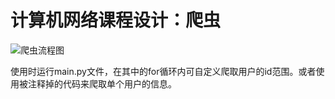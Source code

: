# 计算机网络课程设计：爬虫

![爬虫流程图](E:\backup\University\大二\计算机网络\课程设计\爬虫流程图.png)

使用时运行main.py文件，在其中的for循环内可自定义爬取用户的id范围。或者使用被注释掉的代码来爬取单个用户的信息。